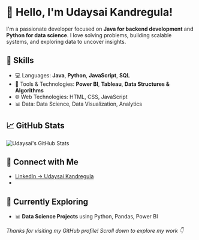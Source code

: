 # 👋 Hello, I'm Udaysai Kandregula!
I'm a passionate developer focused on **Java for backend development** and **Python for data science**. I love solving problems, building scalable systems, and exploring data to uncover insights.

## 🧠 Skills
- 💻 Languages: **Java**, **Python**, **JavaScript**, **SQL**
- 🧰 Tools & Technologies: **Power BI**, **Tableau**, **Data Structures & Algorithms**
- 🌐 Web Technologies: HTML, CSS, JavaScript
- 📊 Data: Data Science, Data Visualization, Analytics

## 📈 GitHub Stats

![Udaysai's GitHub Stats](https://github-readme-stats.vercel.app/api?username=udaysai-kandregula&show_icons=true&theme=radical)

## 🔗 Connect with Me

- [LinkedIn → Udaysai Kandregula](https://www.linkedin.com/in/udaysaikandregula/)
- 
## 🚀 Currently Exploring

- 📊 **Data Science Projects** using Python, Pandas, Power BI


_Thanks for visiting my GitHub profile! Scroll down to explore my work 👇_
